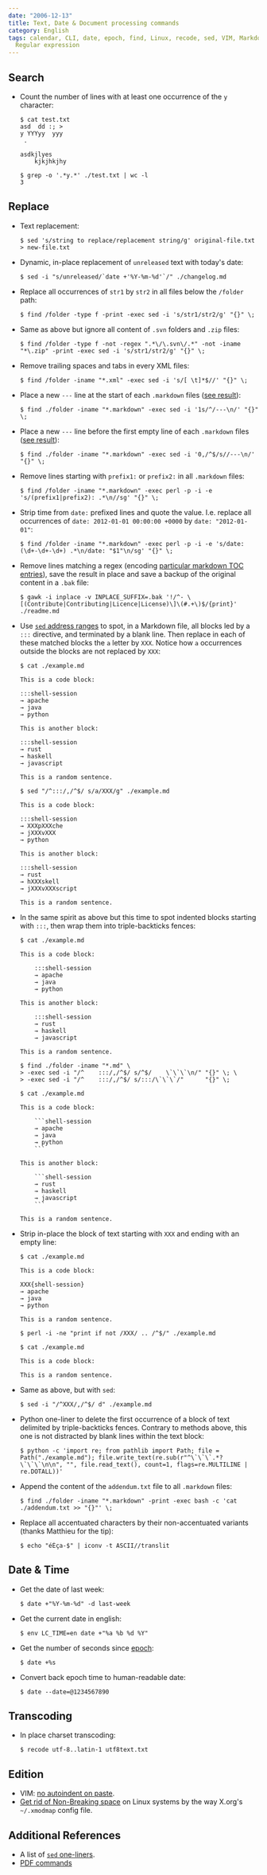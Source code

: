 ```yaml
---
date: "2006-12-13"
title: Text, Date & Document processing commands
category: English
tags: calendar, CLI, date, epoch, find, Linux, recode, sed, VIM, Markdown, Perl,
  Regular expression
---
```


## Search

- Count the number of lines with at least one occurrence of the `y` character:

  ```shell-session
  $ cat test.txt
  asd  dd :; >
  y YYYyy  yyy
   .

  asdkjlyes
      kjkjhkjhy

  $ grep -o '.*y.*' ./test.txt | wc -l
  3
  ```

## Replace

- Text replacement:

  ```shell-session
  $ sed 's/string to replace/replacement string/g' original-file.txt > new-file.txt
  ```

- Dynamic, in-place replacement of `unreleased` text with today's date:

  ```shell-session
  $ sed -i "s/unreleased/`date +'%Y-%m-%d'`/" ./changelog.md
  ```

- Replace all occurrences of `str1` by `str2` in all files below the `/folder` path:

  ```shell-session
  $ find /folder -type f -print -exec sed -i 's/str1/str2/g' "{}" \;
  ```

- Same as above but ignore all content of `.svn` folders and `.zip` files:

  ```shell-session
  $ find /folder -type f -not -regex ".*\/\.svn\/.*" -not -iname "*\.zip" -print -exec sed -i 's/str1/str2/g' "{}" \;
  ```

- Remove trailing spaces and tabs in every XML files:

  ```shell-session
  $ find /folder -iname "*.xml" -exec sed -i 's/[ \t]*$//' "{}" \;
  ```

- Place a new `---` line at the start of each `.markdown` files ([see result](https://github.com/kdeldycke/kevin-deldycke-blog/commit/19d1b082e93966f82873ce9d8de238a889d371b7)):

  ```shell-session
  $ find ./folder -iname "*.markdown" -exec sed -i '1s/^/---\n/' "{}" \;
  ```

- Place a new `---` line before the first empty line of each `.markdown` files ([see result](https://github.com/kdeldycke/kevin-deldycke-blog/commit/8628d53284e41917159e344ea45ad9e9d16b90b1)):

  ```shell-session
  $ find ./folder -iname "*.markdown" -exec sed -i '0,/^$/s//---\n/' "{}" \;
  ```

- Remove lines starting with `prefix1:` or `prefix2:` in all `.markdown` files:

  ```shell-session
  $ find /folder -iname "*.markdown" -exec perl -p -i -e 's/(prefix1|prefix2): .*\n//sg' "{}" \;
  ```

- Strip time from `date:` prefixed lines and quote the value. I.e. replace all occurrences of `date: 2012-01-01 00:00:00 +0000` by `date: "2012-01-01"`:

  ```shell-session
  $ find /folder -iname "*.markdown" -exec perl -p -i -e 's/date: (\d+-\d+-\d+) .*\n/date: "$1"\n/sg' "{}" \;
  ```

- Remove lines matching a regex (encoding [particular markdown TOC entries](https://github.com/kdeldycke/awesome-iam/commit/295a4fa4229c5966ce4bc207704e32fb6f1491d6#diff-c81593a3651bf87f58345cd819edad71R24)), save the result in place and save a backup of the original content in a `.bak` file:

  ```shell-session
  $ gawk -i inplace -v INPLACE_SUFFIX=.bak '!/^- \[(Contribute|Contributing|Licence|License)\]\(#.+\)$/{print}' ./readme.md
  ```

- Use [`sed` address ranges](https://www.linuxtopia.org/online_books/linux_tool_guides/the_sed_faq/sedfaq3_006.html)
  to spot, in a Markdown file, all blocks led by a
  `:::` directive, and terminated by a blank line. Then replace in each of
  these matched blocks the `a` letter by `XXX`. Notice how `a` occurrences
  outside the blocks are not replaced by `XXX`:

  ```{.shell-session hl_lines="19" anchorlinenos=True}
  $ cat ./example.md

  This is a code block:

  :::shell-session
  → apache
  → java
  → python

  This is another block:

  :::shell-session
  → rust
  → haskell
  → javascript

  This is a random sentence.

  $ sed "/^:::/,/^$/ s/a/XXX/g" ./example.md

  This is a code block:

  :::shell-session
  → XXXpXXXche
  → jXXXvXXX
  → python

  This is another block:

  :::shell-session
  → rust
  → hXXXskell
  → jXXXvXXXscript

  This is a random sentence.
  ```

- In the same spirit as above but this time to spot indented blocks
  starting with `:::`, then wrap them into triple-backticks fences:

  ````{.shell-session hl_lines="19 20 21"}
  $ cat ./example.md

  This is a code block:

      :::shell-session
      → apache
      → java
      → python

  This is another block:

      :::shell-session
      → rust
      → haskell
      → javascript

  This is a random sentence.

  $ find ./folder -iname "*.md" \
  > -exec sed -i "/^    :::/,/^$/ s/^$/    \`\`\`\n/" "{}" \; \
  > -exec sed -i "/^    :::/,/^$/ s/:::/\`\`\`/"      "{}" \;

  $ cat ./example.md

  This is a code block:

      ```shell-session
      → apache
      → java
      → python
      ```

  This is another block:

      ```shell-session
      → rust
      → haskell
      → javascript
      ```

  This is a random sentence.
  ````

- Strip in-place the block of text starting with `XXX` and ending with an empty line:

  ```{.shell-session hl_lines="12"}
  $ cat ./example.md

  This is a code block:

  XXX{shell-session}
  → apache
  → java
  → python

  This is a random sentence.

  $ perl -i -ne "print if not /XXX/ .. /^$/" ./example.md

  $ cat ./example.md

  This is a code block:

  This is a random sentence.
  ```

- Same as above, but with `sed`:

  ```shell-session
  $ sed -i "/^XXX/,/^$/ d" ./example.md
  ```

- Python one-liner to delete the first occurrence of a block of text delimited by triple-backticks fences. Contrary to methods above, this one is not distracted by blank lines within the text block:

  ```shell-session
  $ python -c 'import re; from pathlib import Path; file = Path("./example.md"); file.write_text(re.sub(r"^\`\`\`.*?\`\`\`\n\n", "", file.read_text(), count=1, flags=re.MULTILINE | re.DOTALL))'
  ```

- Append the content of the `addendum.txt` file to all `.markdown` files:

  ```shell-session
  $ find ./folder -iname "*.markdown" -print -exec bash -c 'cat ./addendum.txt >> "{}"' \;
  ```

- Replace all accentuated characters by their non-accentuated variants (thanks Matthieu for the tip):

  ```shell-session
  $ echo "éÈça-$" | iconv -t ASCII//translit
  ```

## Date & Time

- Get the date of last week:

  ```shell-session
  $ date +"%Y-%m-%d" -d last-week
  ```

- Get the current date in english:

  ```shell-session
  $ env LC_TIME=en date +"%a %b %d %Y"
  ```

- Get the number of seconds since [epoch](https://en.wikipedia.org/wiki/Epoch_%28reference_date%29#Notable_epoch_dates_in_computing):

  ```shell-session
  $ date +%s
  ```

- Convert back epoch time to human-readable date:

  ```shell-session
  $ date --date=@1234567890
  ```

## Transcoding

- In place charset transcoding:

  ```shell-session
  $ recode utf-8..latin-1 utf8text.txt
  ```

## Edition

- VIM: [no autoindent on paste](https://vim.wikia.com/wiki/How_to_stop_auto_indenting).
- [Get rid of Non-Breaking space](https://hauweele.net/~gawen/blog/?p=32) on Linux systems by the way X.org's `~/.xmodmap` config file.

## Additional References

- A list of [`sed` one-liners](http://sed.sourceforge.net/sed1line.txt).
- [PDF commands](https://kevin.deldycke.com/2006/12/pdf-commands/)